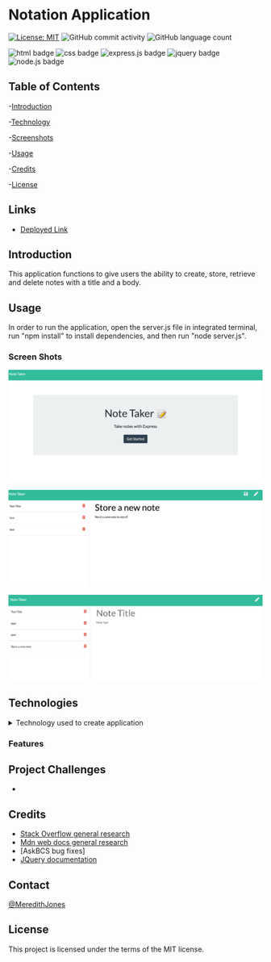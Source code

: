 Notation Application
=================================================================

[![License: MIT](https://img.shields.io/badge/License-MIT-yellow.svg)](https://opensource.org/licenses/MIT)
![GitHub commit activity](https://img.shields.io/github/commit-activity/w/meredithajones/note_taking_app?style=flat-square)
![GitHub language count](https://img.shields.io/github/languages/count/meredithajones/note_taking_app)

![html badge](https://img.shields.io/badge/html5%20-%23E34F26.svg?&style=for-the-badge&logo=html5&logoColor=white)
![css badge](https://img.shields.io/badge/css3%20-%231572B6.svg?&style=for-the-badge&logo=css3&logoColor=white)
![express.js badge](https://img.shields.io/badge/express.js%20-%23404d59.svg?&style=for-the-badge)
![jquery badge](https://img.shields.io/badge/jquery%20-%230769AD.svg?&style=for-the-badge&logo=jquery&logoColor=white)
![node.js badge](https://img.shields.io/badge/node.js%20-%2343853D.svg?&style=for-the-badge&logo=node.js&logoColor=white)

## Table of Contents

-[Introduction](#Introduction)

-[Technology](#Technologies)

-[Screenshots](#Screenshots)
   
-[Usage](#Usage)

-[Credits](#Credits)

-[License](#License) 


## Links

* [Deployed Link](https://boiling-citadel-67370.herokuapp.com/)

## Introduction

This application functions to give users the ability to create, store, retrieve and delete notes with a title and a body. 


## Usage 
In order to run the application, open the server.js file in integrated terminal, run "npm install" to install dependencies, and then run "node server.js".

### Screen Shots
![“An image of the landing page for the note taking application”](assets/images/screenshot_1.png)

![“An image of a new note written to demo functionality”](assets/images/screenshot_2.png)

![“An image of a new note having been saved on the left hand side of the appllication”](assets/images/screenshot_3.png)



## Technologies
<details>
<summary>Technology used to create application</summary>

* Jquery

* HTML5 (given)

* CSS3 (given)

* Express

* Nodejs

* Heroku - Hosting
	

</details>

### Features


## Project Challenges
*  


## Credits

* [Stack Overflow general research](https://stackoverflow.com/) 
* [Mdn web docs general research](https://developer.mozilla.org/en-US/)
* [AskBCS bug fixes]
* [JQuery documentation](https://api.jquery.com/)

## Contact
 [@MeredithJones](https://github.com/meredithajones)

## License 
This project is licensed under the terms of the MIT license.
